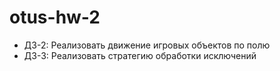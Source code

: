 # otus-hw-2
- ДЗ-2: Реализовать движение игровых объектов по полю
- ДЗ-3: Реализовать стратегию обработки исключений
